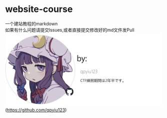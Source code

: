 # website-course
一个建站教程的markdown  
如果有什么问题请提交lssues,或者直接提交修改好的md文件发Pull  
![点击查看我的GitHub主页](my.png)(https://github.com/qpyiu123)
